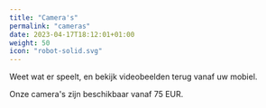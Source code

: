 ```yaml
---
title: "Camera's"
permalink: "cameras"
date: 2023-04-17T18:12:01+01:00
weight: 50
icon: "robot-solid.svg"
---
```


Weet wat er speelt, en bekijk videobeelden terug vanaf uw mobiel.

Onze camera's zijn beschikbaar vanaf 75 EUR.
